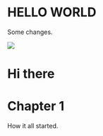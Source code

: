 HELLO WORLD
==========

Some changes.

![](teswt.jpg)

# Hi there

# Chapter 1

How it all started.
